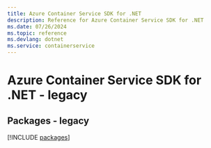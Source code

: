 ```yaml
---
title: Azure Container Service SDK for .NET
description: Reference for Azure Container Service SDK for .NET
ms.date: 07/26/2024
ms.topic: reference
ms.devlang: dotnet
ms.service: containerservice
---
```

# Azure Container Service SDK for .NET - legacy
## Packages - legacy
[!INCLUDE [packages](container-service-index.md)]